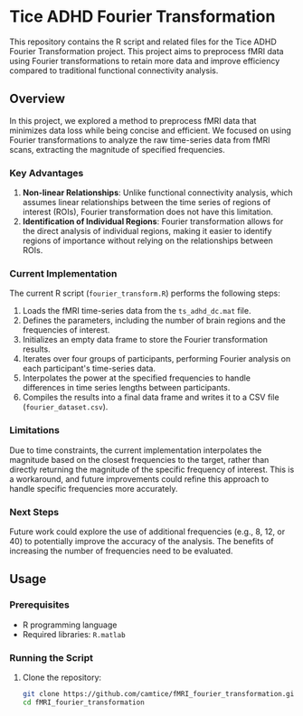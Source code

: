 # Tice ADHD Fourier Transformation

This repository contains the R script and related files for the Tice ADHD Fourier Transformation project. This project aims to preprocess fMRI data using Fourier transformations to retain more data and improve efficiency compared to traditional functional connectivity analysis.

## Overview

In this project, we explored a method to preprocess fMRI data that minimizes data loss while being concise and efficient. We focused on using Fourier transformations to analyze the raw time-series data from fMRI scans, extracting the magnitude of specified frequencies.

### Key Advantages

1. **Non-linear Relationships**: Unlike functional connectivity analysis, which assumes linear relationships between the time series of regions of interest (ROIs), Fourier transformation does not have this limitation.
2. **Identification of Individual Regions**: Fourier transformation allows for the direct analysis of individual regions, making it easier to identify regions of importance without relying on the relationships between ROIs.

### Current Implementation

The current R script (`fourier_transform.R`) performs the following steps:

1. Loads the fMRI time-series data from the `ts_adhd_dc.mat` file.
2. Defines the parameters, including the number of brain regions and the frequencies of interest.
3. Initializes an empty data frame to store the Fourier transformation results.
4. Iterates over four groups of participants, performing Fourier analysis on each participant's time-series data.
5. Interpolates the power at the specified frequencies to handle differences in time series lengths between participants.
6. Compiles the results into a final data frame and writes it to a CSV file (`fourier_dataset.csv`).

### Limitations

Due to time constraints, the current implementation interpolates the magnitude based on the closest frequencies to the target, rather than directly returning the magnitude of the specific frequency of interest. This is a workaround, and future improvements could refine this approach to handle specific frequencies more accurately.

### Next Steps

Future work could explore the use of additional frequencies (e.g., 8, 12, or 40) to potentially improve the accuracy of the analysis. The benefits of increasing the number of frequencies need to be evaluated.

## Usage

### Prerequisites

- R programming language
- Required libraries: `R.matlab`

### Running the Script

1. Clone the repository:

   ```sh
   git clone https://github.com/camtice/fMRI_fourier_transformation.git
   cd fMRI_fourier_transformation
